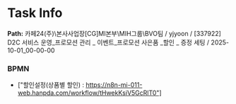 # Task Info

**Path:** 카페24(주)\본사사업장\[CG]MI본부\MIH그룹\BVO팀 / yjyoon / [337922] D2C 서비스 운영_프로모션 관리 _ 이벤트_프로모션 사은품 _할인 _ 증정 세팅 / 2025-10-01_00-00-00

### BPMN
- ["할인설정(상품별 할인) : https://n8n-mi-011-web.hanpda.com/workflow/tHwekKsiV5GcRlT0"]

